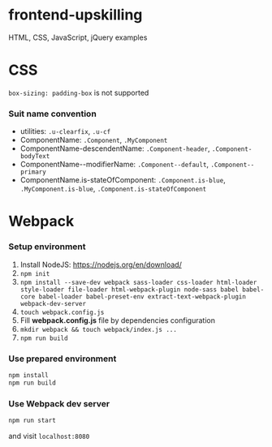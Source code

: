 # frontend-upskilling
HTML, CSS, JavaScript, jQuery examples

# CSS
`box-sizing: padding-box` is not supported

### Suit name convention
- utilities: `.u-clearfix`, `.u-cf`
- ComponentName: `.Component`, `.MyComponent`
- ComponentName-descendentName: `.Component-header`, `.Component-bodyText`
- ComponentName--modifierName: `.Component--default`, `.Component--primary`
- ComponentName.is-stateOfComponent: `.Component.is-blue`, `.MyComponent.is-blue`, `.Component.is-stateOfComponent`

# Webpack

### Setup environment
1. Install NodeJS: https://nodejs.org/en/download/
2. `npm init`
3. `npm install --save-dev webpack sass-loader css-loader html-loader style-loader file-loader html-webpack-plugin node-sass babel babel-core babel-loader babel-preset-env extract-text-webpack-plugin webpack-dev-server`
4. `touch webpack.config.js`
5. Fill **webpack.config.js** file by dependencies configuration
6. `mkdir webpack && touch webpack/index.js ...`
7. `npm run build`

### Use prepared environment
```bash
npm install
npm run build
```

### Use Webpack dev server
```bash
npm run start
```

and visit `localhost:8080`
